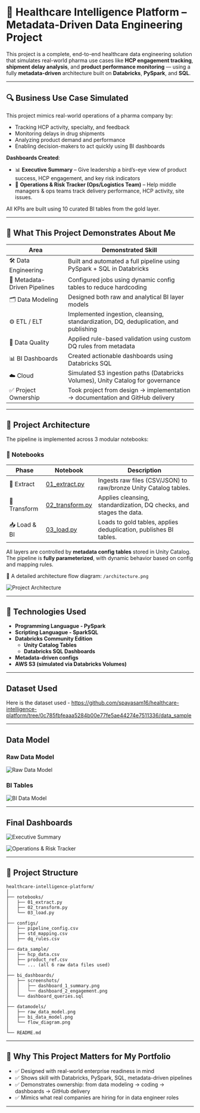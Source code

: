 # 🏥 Healthcare Intelligence Platform – Metadata-Driven Data Engineering Project

This project is a complete, end-to-end healthcare data engineering solution that simulates real-world pharma use cases like **HCP engagement tracking**, **shipment delay analysis**, and **product performance monitoring** — using a fully **metadata-driven** architecture built on **Databricks**, **PySpark**, and **SQL**.

---

## 🔍 Business Use Case Simulated

This project mimics real-world operations of a pharma company by:

- Tracking HCP activity, specialty, and feedback  
- Monitoring delays in drug shipments  
- Analyzing product demand and performance  
- Enabling decision-makers to act quickly using BI dashboards  

**Dashboards Created**:
- 📊 **Executive Summary** – Give leadership a bird’s-eye view of product success, HCP engagement, and key risk indicators
- 🧠 **Operations & Risk Tracker (Ops/Logistics Team)** – Help middle managers & ops teams track delivery performance, HCP activity, site issues.

All KPIs are built using 10 curated BI tables from the gold layer.

---

## 🚀 What This Project Demonstrates About Me

| Area | Demonstrated Skill |
|------|---------------------|
| 🛠️ Data Engineering | Built and automated a full pipeline using PySpark + SQL in Databricks |
| 🧠 Metadata-Driven Pipelines | Configured jobs using dynamic config tables to reduce hardcoding |
| 🗂️ Data Modeling | Designed both raw and analytical BI layer models |
| ⚙️ ETL / ELT | Implemented ingestion, cleansing, standardization, DQ, deduplication, and publishing |
| 🧪 Data Quality | Applied rule-based validation using custom DQ rules from metadata |
| 📊 BI Dashboards | Created actionable dashboards using Databricks SQL |
| ☁️ Cloud | Simulated S3 ingestion paths (Databricks Volumes), Unity Catalog for governance |
| ✅ Project Ownership | Took project from design → implementation → documentation and GitHub delivery |

---

## 🧩 Project Architecture

The pipeline is implemented across 3 modular notebooks:

### 🧪 Notebooks

| Phase | Notebook | Description |
|-------|----------|-------------|
| 🔄 Extract | [01_extract.py](notebooks/extract.py) | Ingests raw files (CSV/JSON) to raw/bronze Unity Catalog tables. |
| 🔧 Transform | [02_transform.py](notebooks/transform.py) | Applies cleansing, standardization, DQ checks, and stages the data. |
| 📥 Load & BI | [03_load.py](notebooks/load.py) | Loads to gold tables, applies deduplication, publishes BI tables. |


All layers are controlled by **metadata config tables** stored in Unity Catalog. The pipeline is **fully parameterized**, with dynamic behavior based on config and mapping rules.

📌 A detailed architecture flow diagram: `/architecture.png`

![Project Architecture](architecture.png)

---

## 🧪 Technologies Used

- **Programming Languague - PySpark**
- **Scripting Languague - SparkSQL**
- **Databricks Community Edition**
    - **Unity Catalog Tables**
    - **Databricks SQL Dashboards**
- **Metadata-driven configs**
- **AWS S3 (simulated via Databricks Volumes)**

---

## Dataset Used
Here is the dataset used - https://github.com/spayasam16/healthcare-intelligence-platform/tree/0c785fbfeaaa5284b00e77fe5ae44274e7511336/data_sample

---

## Data Model

### Raw Data Model
![Raw Data Model](data_model/raw_data_model.png)

### BI Tables
![BI Data Model](data_model/BI_tables.png)

---

## Final Dashboards

![Executive Summary](bi_dashboards/Executive_Summary.PNG)

![Operations & Risk Tracker](bi_dashboards/Operations_Risk_Tracker.PNG)

---

## 📁 Project Structure

```
healthcare-intelligence-platform/
│
├── notebooks/
│   ├── 01_extract.py
│   ├── 02_transform.py
│   └── 03_load.py
│
├── configs/
│   ├── pipeline_config.csv
│   ├── std_mapping.csv
│   ├── dq_rules.csv
│
├── data_sample/
│   ├── hcp_data.csv
│   ├── product_ref.csv
│   └── ... (all 6 raw data files used)
│
├── bi_dashboards/
│   ├── screenshots/
│   │   ├── dashboard_1_summary.png
│   │   └── dashboard_2_engagement.png
│   └── dashboard_queries.sql
│
├── datamodels/
│   ├── raw_data_model.png
│   ├── bi_data_model.png
│   └── flow_diagram.png
│
└── README.md
```

---

## 💼 Why This Project Matters for My Portfolio

- ✅ Designed with real-world enterprise readiness in mind  
- ✅ Shows skill with Databricks, PySpark, SQL, metadata-driven pipelines  
- ✅ Demonstrates ownership: from data modeling → coding → dashboards → GitHub delivery  
- ✅ Mimics what real companies are hiring for in data engineer roles

---
